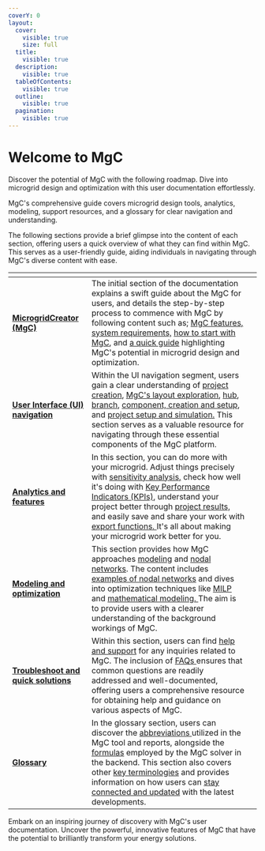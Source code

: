 ```yaml
---
coverY: 0
layout:
  cover:
    visible: true
    size: full
  title:
    visible: true
  description:
    visible: true
  tableOfContents:
    visible: true
  outline:
    visible: true
  pagination:
    visible: true
---
```


# Welcome to MgC

Discover the potential of MgC with the following roadmap. Dive into microgrid design and optimization with this user documentation effortlessly.&#x20;

MgC's comprehensive guide covers microgrid design tools, analytics, modeling, support resources, and a glossary for clear navigation and understanding.

The following sections provide a brief glimpse into the content of each section, offering users a quick overview of what they can find within MgC. This serves as a user-friendly guide, aiding individuals in navigating through MgC's diverse content with ease.

<table data-view="cards"><thead><tr><th></th><th></th><th></th></tr></thead><tbody><tr><td><a href="README (1).md"><strong>MicrogridCreator (MgC)</strong></a></td><td>The initial section of the documentation explains a swift guide about the  MgC for users, and details the step-by-step process to commence with MgC by following content such as; <a href="microgridcreator-mgc/mgc-features.md">MgC features, </a><a href="microgridcreator-mgc/system-requirements.md">system requirements,</a> <a href="microgridcreator-mgc/getting-started.md">how to start with MgC</a>, and <a href="microgridcreator-mgc/quick-guide-to-mgc.md">a quick guide</a> highlighting MgC's potential in microgrid design and optimization.</td><td></td></tr><tr><td><a href="user-interface-ui-navigation/"><strong>User Interface (UI) navigation</strong></a></td><td>Within the UI navigation segment, users gain a clear understanding of <a href="user-interface-ui-navigation/creating-a-project.md">project creation</a>, <a href="user-interface-ui-navigation/mgc-s-layout.md">MgC's layout exploration</a>, <a href="user-interface-ui-navigation/project-setup-and-simulation/hub-creation-and-setup.md">hub</a>, <a href="user-interface-ui-navigation/project-setup-and-simulation/branch-creation-and-setup.md">branch</a>, <a href="user-interface-ui-navigation/project-setup-and-simulation/component-creation-and-setup.md">component, creation and setup</a>, and <a href="user-interface-ui-navigation/project-setup-and-simulation/">project setup and simulation.</a> This section serves as a valuable resource for navigating through these essential components of the MgC platform.</td><td></td></tr><tr><td><a href="data-analysis-and-visualization/"><strong>Analytics and features</strong></a></td><td>In this section, you can do more with your microgrid. Adjust things precisely with <a href="data-analysis-and-visualization/sensitivity-analysis.md">sensitivity analysis,</a> check how well it's doing with <a href="data-analysis-and-visualization/key-performance-indicators-kpi-s.md">Key Performance Indicators (KPIs)</a>, understand your project better through <a href="data-analysis-and-visualization/project-results.md">project results, </a>and easily save and share your work with <a href="data-analysis-and-visualization/save-and-exporting-the-project.md">export functions. </a>It's all about making your microgrid work better for you.</td><td></td></tr><tr><td><a href="modeling-and-optimization/"><strong>Modeling and optimization</strong></a></td><td>This section provides how MgC approaches <a href="modeling-and-optimization/modeling/">modeling</a> and <a href="modeling-and-optimization/modeling/nodal-network/">nodal networks</a>. The content includes <a href="modeling-and-optimization/modeling/nodal-network/nodal-networks-examples.md">examples of nodal networks</a> and dives into optimization techniques like <a href="modeling-and-optimization/milp-modeling-and-optimization-models.md">MILP</a> and <a href="modeling-and-optimization/milp-mathematical-modeling.md">mathematical modeling. </a>The aim is to provide users with a clearer understanding of the background workings of MgC.</td><td></td></tr><tr><td><a href="troubleshooting/"><strong>Troubleshoot and quick solutions</strong></a></td><td>Within this section, users can find <a href="troubleshooting/help-and-support.md">help and support</a> for any inquiries related to MgC. The inclusion of <a href="troubleshooting/faq-s.md">FAQs </a>ensures that common questions are readily addressed and well-documented, offering users a comprehensive resource for obtaining help and guidance on various aspects of MgC.</td><td></td></tr><tr><td><a href="glossary/"><strong>Glossary</strong></a></td><td>In the glossary section, users can discover the <a href="glossary/definitions.md">abbreviations</a><a href="glossary/definitions.md#general-representation-with-definitions-that-are-used-in-the-mgc."> </a>utilized in the MgC tool and reports, alongside the <a href="glossary/definitions.md#reference-for-kpi-formulas">formulas</a> employed by the MgC solver in the backend. This section also covers other <a href="glossary/definitions.md#performance-metrics-formulas">key terminologies</a> and provides information on how users can <a href="glossary/stay-connected-and-updated.md">stay connected and updated</a> with the latest developments.</td><td></td></tr></tbody></table>

Embark on an inspiring journey of discovery with MgC's user documentation. Uncover the powerful, innovative features of MgC that have the potential to brilliantly transform your energy solutions.
